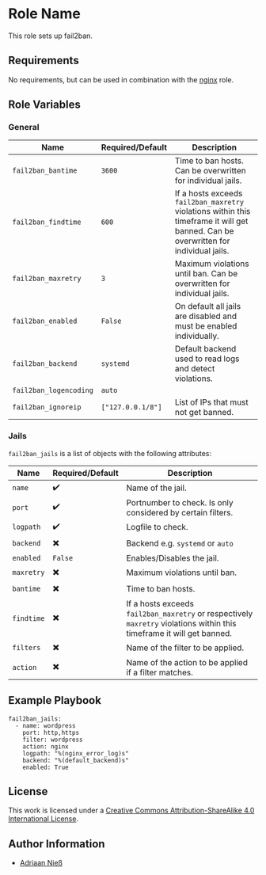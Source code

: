 # Role Name

This role sets up fail2ban.

## Requirements

No requirements, but can be used in combination with the [nginx](https://github.com/stuvusIT/nginx) role. 

## Role Variables

### General

| Name | Required/Default | Description |
|------|------------------|-------------|
| `fail2ban_bantime` | `3600` | Time to ban hosts. Can be overwritten for individual jails. |
| `fail2ban_findtime` | `600` | If a hosts exceeds `fail2ban_maxretry` violations within this timeframe it will get banned. Can be overwritten for individual jails. |
| `fail2ban_maxretry` | `3` | Maximum violations until ban. Can be overwritten for individual jails. |
| `fail2ban_enabled` | `False` | On default all jails are disabled and must be enabled individually. |
| `fail2ban_backend` | `systemd` | Default backend used to read logs and detect violations. |
| `fail2ban_logencoding` | `auto` ||
| `fail2ban_ignoreip` | `["127.0.0.1/8"]` | List of IPs that must not get banned. |

### Jails

`fail2ban_jails` is a list of objects with the following attributes:

| Name | Required/Default | Description |
|------|------------------|-------------|
| `name` | :heavy_check_mark: | Name of the jail. |
| `port` | :heavy_check_mark: | Portnumber to check. Is only considered by certain filters. |
| `logpath` | :heavy_check_mark: | Logfile to check. |
| `backend` | :heavy_multiplication_x: | Backend e.g. `systemd` or `auto` |
| `enabled` | `False` | Enables/Disables the jail. |
| `maxretry` | :heavy_multiplication_x: | Maximum violations until ban. |
| `bantime` | :heavy_multiplication_x: | Time to ban hosts. |
| `findtime` | :heavy_multiplication_x: | If a hosts exceeds `fail2ban_maxretry` or respectively `maxretry` violations within this timeframe it will get banned. |
| `filters` | :heavy_multiplication_x: | Name of the filter to be applied. |
| `action` | :heavy_multiplication_x: | Name of the action to be applied if a filter matches. |

## Example Playbook

```
fail2ban_jails:
  - name: wordpress
    port: http,https
    filter: wordpress
    action: nginx
    logpath: "%(nginx_error_log)s"
    backend: "%(default_backend)s"
    enabled: True
```

## License

This work is licensed under a [Creative Commons Attribution-ShareAlike 4.0 International License](https://creativecommons.org/licenses/by-sa/4.0/).


## Author Information

- [Adriaan Nieß](https://github.com/AdriaanNiess)
